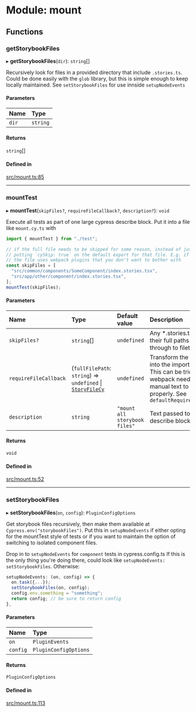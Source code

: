 # Module: mount

## Functions

### getStorybookFiles

▸ **getStorybookFiles**(`dir`): `string`[]

Recursively look for files in a provided directory that include `.stories.ts`.
Could be done easily with the `glob` library, but this is simple enough to
keep locally maintained. See `setStorybookFiles` for use innside `setupNodeEvents`

#### Parameters

| Name | Type |
| :------ | :------ |
| `dir` | `string` |

#### Returns

`string`[]

#### Defined in

[src/mount.ts:85](https://github.com/quotapath/cypress-storybook-component-tests/blob/aa91031/src/mount.ts#L85)

___

### mountTest

▸ **mountTest**(`skipFiles?`, `requireFileCallback?`, `description?`): `void`

Execute all tests as part of one large cypress describe block.
Put it into a file like `mount.cy.ts` with

```ts
import { mountTest } from "./test";

// if the full file needs to be skipped for some reason, instead of just
// putting `cySkip: true` on the default export for that file. E.g. if
// the file uses webpack plugins that you don't want to bother with
const skipFiles = [
  "src/common/components/SomeComponent/index.stories.tsx",
  "src/app/other/component/index.stories.tsx",
];
mountTest(skipFiles);
```

#### Parameters

| Name | Type | Default value | Description |
| :------ | :------ | :------ | :------ |
| `skipFiles?` | `string`[] | `undefined` | Any *.stories.tsx files with their full paths from root dir through to filetype suffix |
| `requireFileCallback` | (`fullFilePath`: `string`) => `undefined` \| [`StoryFileCy`](types.md#storyfilecy) | `undefined` | Transform the full file path into the imported module. This can be tricky b/c webpack needs some manual text to hook in properly. See `defaultRequireFileCallback` |
| `description` | `string` | `"mount all storybook files"` | Text passed to cypress's describe block |

#### Returns

`void`

#### Defined in

[src/mount.ts:52](https://github.com/quotapath/cypress-storybook-component-tests/blob/aa91031/src/mount.ts#L52)

___

### setStorybookFiles

▸ **setStorybookFiles**(`on`, `config`): `PluginConfigOptions`

Get storybook files recursively, then make them available at
`Cypress.env("storybookFiles")`. Put this in `setupNodeEvents` if either
opting for the mountTest style of tests or if you want to maintain the
option of switching to isolated component files.

Drop in to `setupNodeEvents` for `component` tests in cypress.config.ts
If this is the only thing you're doing there, could look like
`setupNodeEvents: setStorybookFiles`. Otherwise:

```ts
setupNodeEvents: (on, config) => {
  on.task({...});
  setStorybookFiles(on, config);
  config.env.something = "something";
  return config; // be sure to return config
},
```

#### Parameters

| Name | Type |
| :------ | :------ |
| `on` | `PluginEvents` |
| `config` | `PluginConfigOptions` |

#### Returns

`PluginConfigOptions`

#### Defined in

[src/mount.ts:113](https://github.com/quotapath/cypress-storybook-component-tests/blob/aa91031/src/mount.ts#L113)
